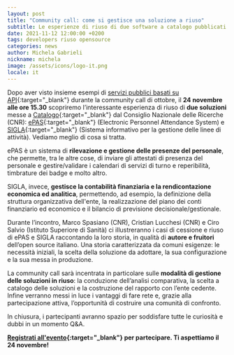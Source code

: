 ```yaml
---
layout: post
title: "Community call: come si gestisce una soluzione a riuso"
subtitle: Le esperienze di riuso di due software a catalogo pubblicati dal Consiglio Nazionale delle Ricerche - CNR
date: 2021-11-12 12:00:00 +0200
tags: developers riuso opensource
categories: news
author: Michela Gabrieli
nickname: michela
image: /assets/icons/logo-it.png
locale: it
---
```

Dopo aver visto insieme esempi di [servizi pubblici basati su API](https://developers.italia.it/it/news/2021/11/03/progettare-servizi-pubblici-basati-su-api){:target="_blank"} durante la community call di ottobre, il **24 novembre  alle ore 15.30** scopriremo l’interessante esperienza di riuso di **due soluzioni** messe a [Catalogo](https://developers.italia.it/it/software){:target="_blank"} dal Consiglio Nazionale delle Ricerche (CNR): [ePAS](https://developers.italia.it/it/software/cnr-consiglionazionaledellericerche-epas){:target="_blank"} (Electronic Personnel Attendance System) e [SIGLA](https://developers.italia.it/it/software/cnr-consiglionazionaledellericerche-sigla-main){:target="_blank"} (Sistema informativo per la gestione delle linee di attività). Vediamo meglio di cosa si tratta.

ePAS è un sistema di **rilevazione e gestione delle presenze del personale**, che permette, tra le altre cose, di inviare gli attestati di presenza del personale e gestire/validare i calendari di servizi di turno e reperibilità, timbrature dei badge e molto altro.

SIGLA, invece, **gestisce la contabilità finanziaria e la rendicontazione economica ed analitica**, permettendo, ad esempio, la definizione della struttura organizzativa dell'ente, la realizzazione del piano dei conti finanziario ed economico e il bilancio di previsione decisionale/gestionale.

Durante l’incontro, Marco Spasiano (CNR), Cristian Lucchesi (CNR) e Ciro Salvio (Istituto Superiore di Sanità) ci illustreranno i casi di cessione e riuso di ePAS e SIGLA raccontando la loro storia, in qualità di **autore e fruitori** dell’open source italiano. Una storia caratterizzata da comuni esigenze: le necessità iniziali, la scelta della soluzione da adottare, la sua configurazione e la sua messa in produzione.

La community call sarà incentrata in particolare sulle **modalità di gestione delle soluzioni in riuso**: la conduzione dell’analisi comparativa, la scelta a catalogo delle soluzioni e la costruzione del rapporto con l’ente cedente. Infine verranno messi in luce i vantaggi di fare rete e, grazie alla partecipazione attiva, l’opportunità di costruire una comunità di confronto.

In chiusura, i partecipanti avranno spazio per soddisfare tutte le curiosità e dubbi in un momento Q&A.

**[Registrati all'evento](https://mobilizon.it/events/fdffc27c-2046-4719-bbf4-11282669cd6f){:target="_blank"} per partecipare. Ti aspettiamo il 24 novembre!**
